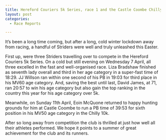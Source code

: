 ```yaml
---
title: Hereford Couriers 5k Series, race 1 and the Castle Coombe Chilly 10k
layout: post
categories:
  - Race Reports

---
```


It’s been a long time coming, but after a long, cold winter lockdown away from racing, a handful of Striders were well and truly unleashed this Easter.

First up, were three Striders travelling over to compete in the Hereford Couriers 5k Series. On a cold but still evening on Wednesday 7 April, all three excelled in the fast and well-organised race. Liza Bradshaw finished as seventh lady overall and third in her age category in a super-fast time of 18:29. JJ Willson ran within one second of his PB in 19:03 for third place in his MV60 age category. And, saving the best until last, David James, at 71, ran 20:57 to win his age category but also gain the top ranking in the country this year for his age category over 5k. 

Meanwhile, on Sunday 11th April, Eoin McQuone returned to happy hunting grounds for him at Castle Coombe to run a PB time of 39:53 for sixth position in his MV50 age category in the Chilly 10k.

After so long away from competition the club is thrilled at just how well all their athletes performed. We hope it points to a summer of great achievement for the club and its runners. 
